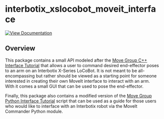 # interbotix_xslocobot_moveit_interface

[![View Documentation](https://trossenrobotics.com/docs/docs_button.svg)](https://docs.trossenrobotics.com/interbotix_xslocobots_docs/ros1_packages/moveit_interface_and_api.html)

## Overview

This package contains a small API modeled after the [Move Group C++ Interface Tutorial](https://github.com/ros-planning/moveit_tutorials/blob/melodic-devel/doc/move_group_interface/src/move_group_interface_tutorial.cpp) that allows a user to command desired end-effector poses to an arm on an Interbotix X-Series LoCoBot. It is not meant to be all-encompassing but rather should be viewed as a starting point for someone interested in creating their own MoveIt interface to interact with an arm. With it comes a small GUI that can be used to pose the end-effector.

Finally, this package also contains a modified version of the [Move Group Python Interface Tutorial](https://github.com/ros-planning/moveit_tutorials/blob/kinetic-devel/doc/move_group_python_interface/scripts/move_group_python_interface_tutorial.py) script that can be used as a guide for those users who would like to interface with an Interbotix robot via the MoveIt Commander Python module.
